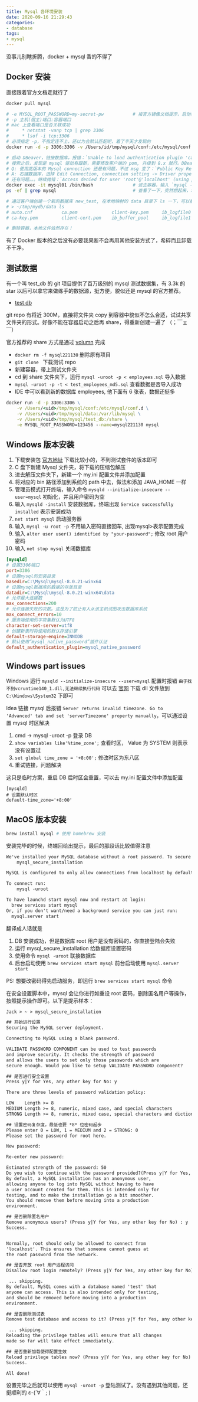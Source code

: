 ```yaml
---
title: Mysql 各环境安装
date: 2020-09-16 21:29:43
categories:
- database
tags:
- mysql
---
```


没事儿别瞎折腾，docker + mysql 香的不得了

## Docker 安装

直接跟着官方文档走就行了

```bash
docker pull mysql

# -e MYSQL_ROOT_PASSWORD=my-secret-pw           # 按官方镜像文档提示，启动容器时设置密码
# -p 主机(宿主)端口:容器端口
# mac 上查看端口是否关联成功
#     * netstat -vanp tcp | grep 3306 
#     * lsof -i tcp:3306
# 必须指定 -p，不指定连不上，还以为会默认匹配呢，着了半天才发现的
docker run -d -p 3306:3306 -v /Users/id/tmp/mysql/conf:/etc/mysql/conf.d -v /Users/id/tmp/mysql/data:/var/lib/mysql -e MYSQL_ROOT_PASSWORD=123456 --name=mysql221130 mysql

# 启动 DBeaver，链接数据库，报错：`Unable to load authentication plugin 'caching_sha2_password'.`
# 搜索之后，发现是 mysql 驱动有跟新，需要修改客户端的 pom, 升级到 8.x 就行。DBeaver 直接就在创建选项里给了方案，选 8.x 那个就行 [GitIssue](https://github.com/dbeaver/dbeaver/issues/4691)
# Q: 使用高版本的 Mysql connection 还是有问题，不过 msg 变了：`Public Key Retrieval is not allowed`
# A: 右键数据库，选择 Edit Connection, connection setting -> Driver properties -> 'allowPlblicKeyRetrieval' 改为 true
# 还有问题。。。继续抛错：`Access denied for user 'root'@'localhost' (using password: YES)`
docker exec -it mysql01 /bin/bash               # 进去容器，输入 `mysql -u root -p` 尝试登陆，成功。推测是链接客户端的问题
ps -ef | grep mysql                             # 查看了一下，突然想起来，本地我也有安装 mysql 可能有冲突。果断将之前安装的 docker mysql 删除，重新指定一个新的端口，用 DBeaver 链接，成功！

# 通过客户端创建一个新的数据库 new_test, 在本地映射的 data 目录下 ls 一下，可以看到新数据库文件可以同步创建
# > ~/tmp/mydb/data ls
# auto.cnf           ca.pem             client-key.pem     ib_logfile0        ibdata1            mysql              performance_schema public_key.pem     server-key.pem
# ca-key.pem         client-cert.pem    ib_buffer_pool     ib_logfile1        ibtmp1             new_test           private_key.pem    server-cert.pem    sys

# 删除容器，本地文件依然存在！
```

有了 Docker 版本的之后没有必要我果断不会再用其他安装方式了，希碎而且卸载不干净。

## 测试数据

有一个叫 test_db 的 git 项目提供了百万级别的 mysql 测试数据集，有 3.3k 的 star 以后可以拿它来做练手的数据源，挺方便，貌似还是 mysql 的官方推荐。

* [test db](https://github.com/datacharmer/test_db)

git repo 有将近 300M，直接将文件夹 copy 到容器中貌似不怎么合适，试试共享文件夹的形式。好像不能在容器启动之后再 share，得重新创建一遍了 （；￣ェ￣）

官方推荐的 share 方式是通过 [volumn](https://docs.docker.com/storage/volumes/#mount-a-host-directory-as-a-data-volume) 完成 

* `docker rm -f mysql221130` 删除原有项目
* `git clone ` 下载测试 repo
* 新建容器，带上测试文件夹
* cd 到 share 文件夹下，运行 `mysql -uroot -p < employees.sql` 导入数据
* `mysql -uroot -p -t < test_employees_md5.sql` 查看数据是否导入成功
* IDE 中可以看到新的数据库 employees, 他下面有 6 张表，数据还挺多

```cmd
docker run -d -p 3306:3306 \
    -v /Users/<uid>/tmp/mysql/conf:/etc/mysql/conf.d \
    -v /Users/<uid>/tmp/mysql/data:/var/lib/mysql \
    -v /Users/<uid>/tmp/mysql/test_db:/share \
    -e MYSQL_ROOT_PASSWORD=123456 --name=mysql221130 mysql
```



## Windows 版本安装

1. 下载安装包 [官方地址](https://dev.mysql.com/downloads/mysql/) 下载比较小的，不到测试套件的版本即可
2. C 盘下新建 Mysql 文件夹，将下载的压缩包解压
3. 进去解压文件夹下，新建一个 my.ini 配置文件并添加配置
4. 将对应的 bin 路径添加到系统的 path 中去，做法和添加 JAVA_HOME 一样
5. 管理员模式打开终端，输入命令 `mysqld --initialize-insecure --user=mysql` 初始化，并且用户密码为空
6. 输入 `mysqld -install` 安装数据库，终端出现 `Service successfully installed` 表示安装成功
7. `net start mysql` 启动服务器
8. 输入 `mysql -u root -p` 不用输入密码直接回车, 出现mysql>表示配置完成
9. 输入 `alter user user() identified by "your-password";` 修改 root 用户密码
10. 输入 `net stop mysql` 关闭数据库

```my.ini
[mysqld]
# 设置3306端口
port=3306
# 设置mysql的安装目录
basedir=C:\Mysql\mysql-8.0.21-winx64
# 设置mysql数据库的数据的存放目录
datadir=C:\Mysql\mysql-8.0.21-winx64\data
# 允许最大连接数
max_connections=200
# 允许连接失败的次数。这是为了防止有人从该主机试图攻击数据库系统
max_connect_errors=10
# 服务端使用的字符集默认为UTF8
character-set-server=utf8
# 创建新表时将使用的默认存储引擎
default-storage-engine=INNODB
# 默认使用“mysql_native_password”插件认证
default_authentication_plugin=mysql_native_password
```

## Windows part issues

Windows 运行 `mysqld --initialize-insecure --user=mysql` 配置时报错 `由于找不到vcruntime140_1.dll,无法继续执行代码` 可以去 [官网](https://cn.dll-files.com/vcruntime140_1.dll.html) 下载 dll 文件放到 `C:\Windows\System32` 下即可

Idea 链接 mysql 后报错 `Server returns invalid timezone. Go to 'Advanced' tab and set 'serverTimezone' property manually`，可以通过设置 mysql 时区解决

1. cmd -> mysql -uroot -p 登录 DB
2. `show variables like'%time_zone';` 查看时区， Value 为 SYSTEM 则表示没有设置过
3. `set global time_zone = '+8:00';` 修改时区为东八区
4. 重试链接，问题解决

这只是临时方案，重启 DB 后时区会重置，可以去 my.ini 配置文件中添加配置

```config
[mysqld]
# 设置默认时区
default-time_zone='+8:00'
```

## MacOS 版本安装

```bash
brew install mysql # 使用 homebrew 安装
```

安装完毕的时候，终端回给出提示，最后的那段话比较值得注意

```txt
We've installed your MySQL database without a root password. To secure it run:
    mysql_secure_installation

MySQL is configured to only allow connections from localhost by default

To connect run:
    mysql -uroot

To have launchd start mysql now and restart at login:
  brew services start mysql
Or, if you don't want/need a background service you can just run:
  mysql.server start
```

翻译成人话就是

1. DB 安装成功，但是数据库 root 用户是没有密码的，你直接登陆会失败
2. 运行 mysql_secure_installation 给数据库设置密码
3. 使用命令 `mysql -uroot` 联接数据库
4. 后台启动使用 `brew services start mysql` 前台启动使用 `mysql.server start`

PS: 想要改密码得先启动服务，即运行 `brew services start mysql` 命令

在安全设置脚本中，mysql 会让你进行如重设 root 密码，删除匿名用户等操作，按照提示操作即可。以下是提示样本：

```txt
Jack > ~ > mysql_secure_installation

## 开始进行设置
Securing the MySQL server deployment.

Connecting to MySQL using a blank password.

VALIDATE PASSWORD COMPONENT can be used to test passwords
and improve security. It checks the strength of password
and allows the users to set only those passwords which are
secure enough. Would you like to setup VALIDATE PASSWORD component?

## 是否进行安全设置
Press y|Y for Yes, any other key for No: y

There are three levels of password validation policy:

LOW    Length >= 8
MEDIUM Length >= 8, numeric, mixed case, and special characters
STRONG Length >= 8, numeric, mixed case, special characters and dictionary                  file

## 设置密码复杂度，最低也要 *8* 位密码起步
Please enter 0 = LOW, 1 = MEDIUM and 2 = STRONG: 0
Please set the password for root here.

New password:

Re-enter new password:

Estimated strength of the password: 50
Do you wish to continue with the password provided?(Press y|Y for Yes, any other key for No) : y
By default, a MySQL installation has an anonymous user,
allowing anyone to log into MySQL without having to have
a user account created for them. This is intended only for
testing, and to make the installation go a bit smoother.
You should remove them before moving into a production
environment.

## 是否删除匿名用户
Remove anonymous users? (Press y|Y for Yes, any other key for No) : y
Success.


Normally, root should only be allowed to connect from
'localhost'. This ensures that someone cannot guess at
the root password from the network.

## 是否开放 root 用户远程访问
Disallow root login remotely? (Press y|Y for Yes, any other key for No) :

 ... skipping.
By default, MySQL comes with a database named 'test' that
anyone can access. This is also intended only for testing,
and should be removed before moving into a production
environment.

## 是否删除测试表
Remove test database and access to it? (Press y|Y for Yes, any other key for No) :

 ... skipping.
Reloading the privilege tables will ensure that all changes
made so far will take effect immediately.

## 是否重新加载使得配置生效
Reload privilege tables now? (Press y|Y for Yes, any other key for No) : y
Success.

All done!
```

设置完毕之后就可以使用 `mysql -uroot -p` 登陆测试了。没有遇到其他问题，还挺顺利的 ε-(´∀｀; )
